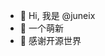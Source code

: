 - 👋 Hi, 我是 @juneix
- 👀 一个萌新
- 🌱 感谢开源世界

<!---
juneix/juneix is a ✨ special ✨ repository because its `README.md` (this file) appears on your GitHub profile.
You can click the Preview link to take a look at your changes.
--->
